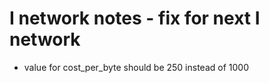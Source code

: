 # I network notes - fix for next I network

* value for cost_per_byte should be 250 instead of 1000
